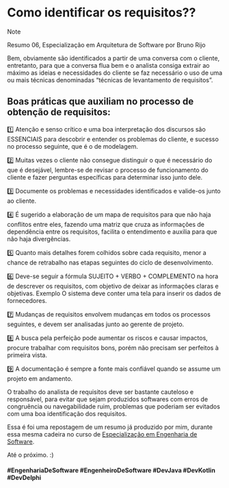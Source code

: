 # Como identificar os requisitos?? 
>[!Note]
>Resumo 06, Especialização em Arquitetura de Software por Bruno Rijo

Bem, obviamente são identificados a partir de uma conversa com o cliente, entretanto, para que a conversa flua bem e o analista consiga extrair ao máximo as ideias e necessidades do cliente se faz necessário o uso de uma ou mais técnicas denominadas “técnicas de levantamento de requisitos”. 

## Boas práticas que auxiliam no processo de obtenção de requisitos:

1️⃣ Atenção e senso crítico e uma boa interpretação dos discursos são ESSENCIAIS para descobrir e entender os problemas do cliente, e sucesso no processo seguinte, que é o de modelagem.

2️⃣ Muitas vezes o cliente não consegue distinguir o que é necessário do que é desejável, lembre-se de revisar o processo de funcionamento do cliente e fazer perguntas específicas para determinar isso junto dele.

3️⃣ Documente os problemas e necessidades identificados e valide-os junto ao cliente.

4️⃣ É sugerido a elaboração de um mapa de requisitos para que não haja conflitos entre eles, fazendo uma matriz que cruza as informações de dependência entre os requisitos, facilita o entendimento e auxilia para que não haja divergências.

5️⃣ Quanto mais detalhes forem colhidos sobre cada requisito, menor a chance de retrabalho nas etapas seguintes do ciclo de desenvolvimento.

6️⃣ Deve-se seguir a fórmula SUJEITO + VERBO + COMPLEMENTO na hora de descrever os requisitos, com objetivo de deixar as informações claras e objetivas. Exemplo O sistema deve conter uma tela para inserir os dados de fornecedores.

7️⃣ Mudanças de requisitos envolvem mudanças em todos os processos seguintes, e devem ser analisadas junto ao gerente de projeto.

8️⃣ A busca pela perfeição pode aumentar os riscos e causar impactos, procure trabalhar com requisitos bons, porém não precisam ser perfeitos à primeira vista.

9️⃣ A documentação é sempre a fonte mais confiável quando se assume um projeto em andamento.

O trabalho do analista de requisitos deve ser bastante cauteloso e responsável, para evitar que sejam produzidos softwares com erros de congruência ou navegabilidade ruim, problemas que poderiam ser evitados com uma boa identificação dos requisitos.

Essa é foi uma repostagem de um resumo já produzido por mim, durante essa mesma cadeira no curso de [Especialização em Engenharia de Software](https://github.com/BrunoRijo/Especializa-o-em-Engenharia-de-Software).

Até o próximo. :)

#### #EngenhariaDeSoftware #EngenheiroDeSoftware #DevJava #DevKotlin #DevDelphi
